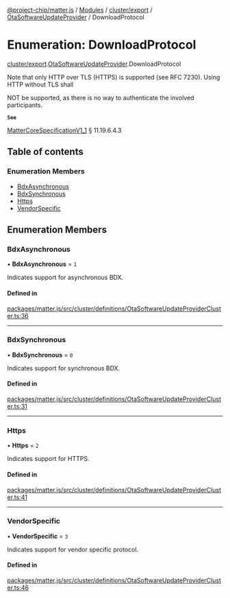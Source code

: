 [@project-chip/matter.js](../README.md) / [Modules](../modules.md) / [cluster/export](../modules/cluster_export.md) / [OtaSoftwareUpdateProvider](../modules/cluster_export.OtaSoftwareUpdateProvider.md) / DownloadProtocol

# Enumeration: DownloadProtocol

[cluster/export](../modules/cluster_export.md).[OtaSoftwareUpdateProvider](../modules/cluster_export.OtaSoftwareUpdateProvider.md).DownloadProtocol

Note that only HTTP over TLS (HTTPS) is supported (see RFC 7230). Using HTTP without TLS shall

NOT be supported, as there is no way to authenticate the involved participants.

**`See`**

[MatterCoreSpecificationV1_1](../interfaces/spec_export.MatterCoreSpecificationV1_1.md) § 11.19.6.4.3

## Table of contents

### Enumeration Members

- [BdxAsynchronous](cluster_export.OtaSoftwareUpdateProvider.DownloadProtocol.md#bdxasynchronous)
- [BdxSynchronous](cluster_export.OtaSoftwareUpdateProvider.DownloadProtocol.md#bdxsynchronous)
- [Https](cluster_export.OtaSoftwareUpdateProvider.DownloadProtocol.md#https)
- [VendorSpecific](cluster_export.OtaSoftwareUpdateProvider.DownloadProtocol.md#vendorspecific)

## Enumeration Members

### BdxAsynchronous

• **BdxAsynchronous** = ``1``

Indicates support for asynchronous BDX.

#### Defined in

[packages/matter.js/src/cluster/definitions/OtaSoftwareUpdateProviderCluster.ts:36](https://github.com/project-chip/matter.js/blob/b7330d72/packages/matter.js/src/cluster/definitions/OtaSoftwareUpdateProviderCluster.ts#L36)

___

### BdxSynchronous

• **BdxSynchronous** = ``0``

Indicates support for synchronous BDX.

#### Defined in

[packages/matter.js/src/cluster/definitions/OtaSoftwareUpdateProviderCluster.ts:31](https://github.com/project-chip/matter.js/blob/b7330d72/packages/matter.js/src/cluster/definitions/OtaSoftwareUpdateProviderCluster.ts#L31)

___

### Https

• **Https** = ``2``

Indicates support for HTTPS.

#### Defined in

[packages/matter.js/src/cluster/definitions/OtaSoftwareUpdateProviderCluster.ts:41](https://github.com/project-chip/matter.js/blob/b7330d72/packages/matter.js/src/cluster/definitions/OtaSoftwareUpdateProviderCluster.ts#L41)

___

### VendorSpecific

• **VendorSpecific** = ``3``

Indicates support for vendor specific protocol.

#### Defined in

[packages/matter.js/src/cluster/definitions/OtaSoftwareUpdateProviderCluster.ts:46](https://github.com/project-chip/matter.js/blob/b7330d72/packages/matter.js/src/cluster/definitions/OtaSoftwareUpdateProviderCluster.ts#L46)
